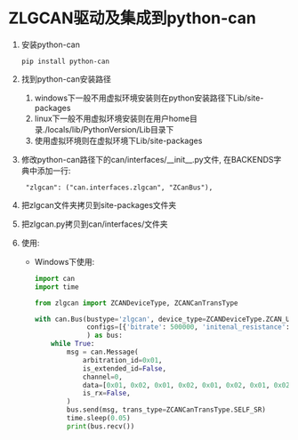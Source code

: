 # ZLGCAN驱动及集成到python-can

1. 安装python-can

    ```shell
    pip install python-can
    ```

2. 找到python-can安装路径

   1. windows下一般不用虚拟环境安装则在python安装路径下Lib/site-packages
   2. linux下一般不用虚拟环境安装则在用户home目录./locals/lib/PythonVersion/Lib目录下
   3. 使用虚拟环境则在虚拟环境下Lib/site-packages

3. 修改python-can路径下的can/interfaces/\_\_init__.py文件, 在BACKENDS字典中添加一行:

   ```
   	"zlgcan": ("can.interfaces.zlgcan", "ZCanBus"),
   ```

4. 把zlgcan文件夹拷贝到site-packages文件夹

5. 把zlgcan.py拷贝到can/interfaces/文件夹

6. 使用:

   - Windows下使用:

     ```python
     import can
     import time
     
     from zlgcan import ZCANDeviceType, ZCANCanTransType
     
     with can.Bus(bustype='zlgcan', device_type=ZCANDeviceType.ZCAN_USBCANFD_200U,
                  configs=[{'bitrate': 500000, 'initenal_resistance': 1}]  # 1通道配置
                  ) as bus:
         while True:
             msg = can.Message(
                 arbitration_id=0x01,
                 is_extended_id=False,
                 channel=0,
                 data=[0x01, 0x02, 0x01, 0x02, 0x01, 0x02, 0x01, 0x02, ],
                 is_rx=False,
             )
             bus.send(msg, trans_type=ZCANCanTransType.SELF_SR)
             time.sleep(0.05)
             print(bus.recv())


     

